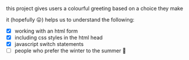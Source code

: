 this project gives users a colourful greeting based on a choice they make

it (hopefully 😛) helps us to understand the following:

- [x] working with an html form
- [x] including css styles in the html head
- [x] javascript switch statements
- [ ] people who prefer the winter to the summer 🤪

